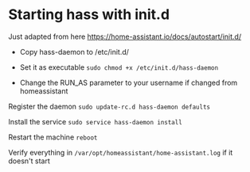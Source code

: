 Starting hass with init.d 
====
Just adapted from here https://home-assistant.io/docs/autostart/init.d/

* Copy hass-daemon to /etc/init.d/

* Set it as executable 
`sudo chmod +x /etc/init.d/hass-daemon`

* Change the RUN_AS parameter to your username if changed from homeassistant

Register the daemon
`sudo update-rc.d hass-daemon defaults`

Install the service
`sudo service hass-daemon install`

Restart the machine
`reboot`

Verify everything in `/var/opt/homeassistant/home-assistant.log` if it doesn't start

